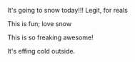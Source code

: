 It's going to snow today!!! Legit, for reals

This is fun; love snow

This is so freaking awesome!

It's effing cold outside.